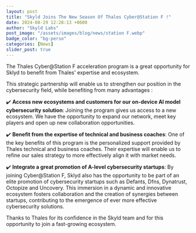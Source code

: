 ```yaml
---
layout: post
title: "Skyld Joins The New Season Of Thales Cyber@Station F !"
date: 2024-08-29 12:28:13 +0600
author: "Skyld Labs"
post_image: "/assets/images/blog/news/station F.webp"
badge_color: "bg-perso"
categories: [News]
slider_post: true
---
```


The Thales Cyber@Station F acceleration program is a great opportunity for Sklyd to benefit from Thales' expertise and ecosystem.

This strategic partnership will enable us to strengthen our position in the cybersecurity field, while benefiting from many advantages : 

✔️ **Access new ecosystems and customers for our on-device AI model cybersecurity solution**: Joining the program gives us access to a new ecosystem. We have the opportunity to expand our network, meet key players and open up new collaboration opportunities.

✔️ **Benefit from the expertise of technical and business coaches**: One of the key benefits of this program is the personalized support provided by Thales technical and business coaches. Their expertise will enable us to refine our sales strategy to more effectively align it with market needs. 

✔️ **Integrate a great promotion of A-level cybersecurity startups**: By joining Cyber@Station F, Sklyd also has the opportunity to be part of an elite promotion of cybersecurity startups such as Defants, Dfns, Dynatrust, Octopize and Uncovery. This immersion in a dynamic and innovative ecosystem fosters collaboration and the creation of synergies between startups, contributing to the emergence of ever more effective cybersecurity solutions.

Thanks to Thales for its confidence in the Skyld team and for this opportunity to join a fast-growing ecosystem.

